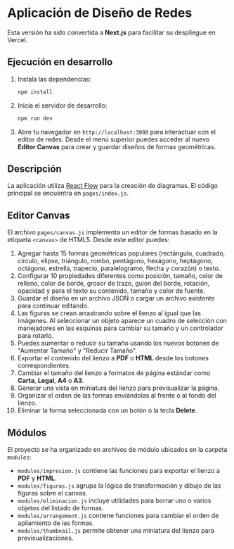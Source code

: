# Aplicación de Diseño de Redes

Esta versión ha sido convertida a **Next.js** para facilitar su despliegue en Vercel.

## Ejecución en desarrollo

1. Instala las dependencias:
   ```bash
   npm install
   ```
2. Inicia el servidor de desarrollo:
   ```bash
   npm run dev
   ```
3. Abre tu navegador en `http://localhost:3000` para interactuar con el editor de redes.
   Desde el menú superior puedes acceder al nuevo **Editor Canvas** para crear y guardar diseños de formas geométricas.

## Descripción

La aplicación utiliza [React Flow](https://reactflow.dev/) para la creación de diagramas.
El código principal se encuentra en `pages/index.js`.

## Editor Canvas

El archivo `pages/canvas.js` implementa un editor de formas basado en la etiqueta
`<canvas>` de HTML5. Desde este editor puedes:

1. Agregar hasta 15 formas geométricas populares (rectángulo, cuadrado, círculo,
   elipse, triángulo, rombo, pentágono, hexágono, heptágono, octágono, estrella,
   trapecio, paralelogramo, flecha y corazón) o texto.
2. Configurar 10 propiedades diferentes como posición, tamaño, color de relleno,
   color de borde, grosor de trazo, guion del borde, rotación, opacidad y para el
   texto su contenido, tamaño y color de fuente.
3. Guardar el diseño en un archivo JSON o cargar un archivo existente para
   continuar editando.
4. Las figuras se crean arrastrando sobre el lienzo al igual que las imágenes. Al seleccionar un objeto aparece un cuadro de selección con manejadores en las esquinas para cambiar su tamaño y un controlador para rotarlo.
5. Puedes aumentar o reducir su tamaño usando los nuevos botones de "Aumentar Tamaño" y "Reducir Tamaño".
6. Exportar el contenido del lienzo a **PDF** o **HTML** desde los botones correspondientes.
7. Cambiar el tamaño del lienzo a formatos de página estándar como **Carta**, **Legal**, **A4** o **A3**.
8. Generar una vista en miniatura del lienzo para previsualizar la página.
9. Organizar el orden de las formas enviándolas al frente o al fondo del lienzo.
10. Eliminar la forma seleccionada con un botón o la tecla **Delete**.

## Módulos

El proyecto se ha organizado en archivos de módulo ubicados en la carpeta `modules`:

- `modules/impresion.js` contiene las funciones para exportar el lienzo a **PDF** y **HTML**.
- `modules/figuras.js` agrupa la lógica de transformación y dibujo de las figuras sobre el canvas.
- `modules/eliminacion.js` incluye utilidades para borrar uno o varios objetos del listado de formas.
- `modules/arrangement.js` contiene funciones para cambiar el orden de apilamiento de las formas.
- `modules/thumbnail.js` permite obtener una miniatura del lienzo para previsualizaciones.
